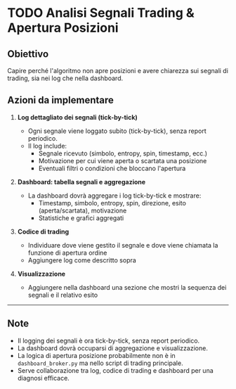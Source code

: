 # TODO Analisi Segnali Trading & Apertura Posizioni

## Obiettivo
Capire perché l'algoritmo non apre posizioni e avere chiarezza sui segnali di trading, sia nei log che nella dashboard.

## Azioni da implementare

1. **Log dettagliato dei segnali (tick-by-tick)**
   - Ogni segnale viene loggato subito (tick-by-tick), senza report periodico.
   - Il log include:
     - Segnale ricevuto (simbolo, entropy, spin, timestamp, ecc.)
     - Motivazione per cui viene aperta o scartata una posizione
     - Eventuali filtri o condizioni che bloccano l'apertura

2. **Dashboard: tabella segnali e aggregazione**
   - La dashboard dovrà aggregare i log tick-by-tick e mostrare:
     - Timestamp, simbolo, entropy, spin, direzione, esito (aperta/scartata), motivazione
     - Statistiche e grafici aggregati

3. **Codice di trading**
   - Individuare dove viene gestito il segnale e dove viene chiamata la funzione di apertura ordine
   - Aggiungere log come descritto sopra

4. **Visualizzazione**
   - Aggiungere nella dashboard una sezione che mostri la sequenza dei segnali e il relativo esito

---

## Note
- Il logging dei segnali è ora tick-by-tick, senza report periodico.
- La dashboard dovrà occuparsi di aggregazione e visualizzazione.
- La logica di apertura posizione probabilmente non è in `dashboard_broker.py` ma nello script di trading principale.
- Serve collaborazione tra log, codice di trading e dashboard per una diagnosi efficace.

